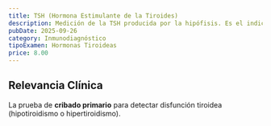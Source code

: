 ```yaml
---
title: TSH (Hormona Estimulante de la Tiroides)
description: Medición de la TSH producida por la hipófisis. Es el indicador más sensible de la función de la glándula tiroides.
pubDate: 2025-09-26
category: Inmunodiagnóstico
tipoExamen: Hormonas Tiroideas
price: 8.00
---
```


## Relevancia Clínica
La prueba de **cribado primario** para detectar disfunción tiroidea (hipotiroidismo o hipertiroidismo).